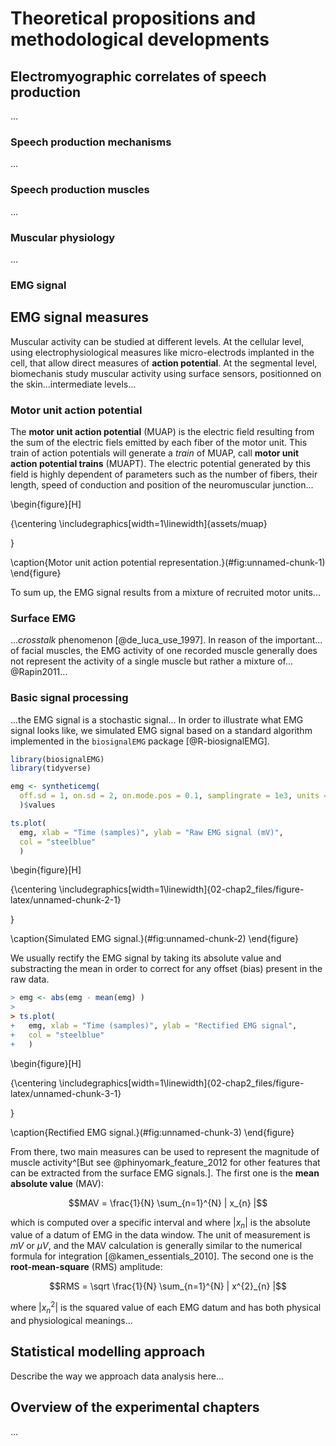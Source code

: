 # Theoretical propositions and methodological developments



## Electromyographic correlates of speech production

...

### Speech production mechanisms

...

### Speech production muscles

...

### Muscular physiology

...

### EMG signal

## EMG signal measures

Muscular activity can be studied at different levels. At the cellular level, using electrophysiological measures like micro-electrods implanted in the cell, that allow direct measures of **action potential**. At the segmental level, biomechanis study muscular activity using surface sensors, positionned on the skin...intermediate levels...
 
### Motor unit action potential

The **motor unit action potential** (MUAP) is the electric field resulting from the sum of the electric fiels emitted by each fiber of the motor unit. This train of action potentials will generate a *train* of MUAP, call **motor unit action potential trains** (MUAPT). The electric potential generated by this field is highly dependent of parameters such as the number of fibers, their length, speed of conduction and position of the neuromuscular junction...

\begin{figure}[H]

{\centering \includegraphics[width=1\linewidth]{assets/muap} 

}

\caption{Motor unit action potential representation.}(\#fig:unnamed-chunk-1)
\end{figure}

To sum up, the EMG signal results from a mixture of recruited motor units...

### Surface EMG

...*crosstalk* phenomenon [@de_luca_use_1997]. In reason of the important... of facial muscles, the EMG activity of one recorded muscle generally does not represent the activity of a single muscle but rather a mixture of... @Rapin2011...

### Basic signal processing

...the EMG signal is a stochastic signal... In order to illustrate what EMG signal looks like, we simulated EMG signal based on a standard algorithm implemented in the `biosignalEMG` package [@R-biosignalEMG].


```r
library(biosignalEMG)
library(tidyverse)

emg <- syntheticemg(
  off.sd = 1, on.sd = 2, on.mode.pos = 0.1, samplingrate = 1e3, units = "mV"
  )$values

ts.plot(
  emg, xlab = "Time (samples)", ylab = "Raw EMG signal (mV)",
  col = "steelblue"
  )
```

\begin{figure}[H]

{\centering \includegraphics[width=1\linewidth]{02-chap2_files/figure-latex/unnamed-chunk-2-1} 

}

\caption{Simulated EMG signal.}(\#fig:unnamed-chunk-2)
\end{figure}

We usually rectify the EMG signal by taking its absolute value and substracting the mean in order to correct for any offset (bias) present in the raw data.


```r
> emg <- abs(emg - mean(emg) )
> 
> ts.plot(
+   emg, xlab = "Time (samples)", ylab = "Rectified EMG signal",
+   col = "steelblue"
+   )
```

\begin{figure}[H]

{\centering \includegraphics[width=1\linewidth]{02-chap2_files/figure-latex/unnamed-chunk-3-1} 

}

\caption{Rectified EMG signal.}(\#fig:unnamed-chunk-3)
\end{figure}

From there, two main measures can be used to represent the magnitude of muscle activity^[But see @phinyomark_feature_2012 for other features that can be extracted from the surface EMG signals.]. The first one is the **mean absolute value** (MAV):

$$MAV = \frac{1}{N} \sum_{n=1}^{N} | x_{n} |$$

which is computed over a specific interval and where $|x_{n}|$ is the absolute value of a datum of EMG in the data window. The unit of measurement is $mV$ or $\mu V$, and the MAV calculation is generally similar to the numerical formula for integration [@kamen_essentials_2010]. The second one is the **root-mean-square** (RMS) amplitude:

$$RMS = \sqrt \frac{1}{N} \sum_{n=1}^{N} | x^{2}_{n} |$$

where $| x^{2}_{n} |$ is the squared value of each EMG datum and has both physical and physiological meanings...

## Statistical modelling approach

Describe the way we approach data analysis here...

## Overview of the experimental chapters

...
